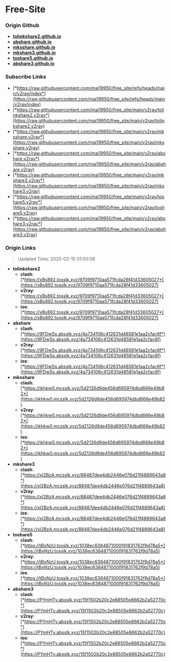 # Free-Site

### Origin Github

- [**tolinkshare2.github.io**](https://github.com/tolinkshare2/tolinkshare2.github.io)
- [**abshare.github.io**](https://github.com/abshare/abshare.github.io)
- [**mksshare.github.io**](https://github.com/mksshare/mksshare.github.io)
- [**mkshare3.github.io**](https://github.com/mkshare3/mkshare3.github.io)
- [**toshare5.github.io**](https://github.com/toshare5/toshare5.github.io)
- [**abshare3.github.io**](https://github.com/abshare3/abshare3.github.io)

### Subscribe Links

- [*https://raw.githubusercontent.com/mai19950/free_site/refs/heads/main/v2ray/index*](https://raw.githubusercontent.com/mai19950/free_site/refs/heads/main/v2ray/index)
- [*https://raw.githubusercontent.com/mai19950/free_site/main/v2ray/tolinkshare2.v2ray*](https://raw.githubusercontent.com/mai19950/free_site/main/v2ray/tolinkshare2.v2ray)
- [*https://raw.githubusercontent.com/mai19950/free_site/main/v2ray/mksshare.v2ray*](https://raw.githubusercontent.com/mai19950/free_site/main/v2ray/mksshare.v2ray)
- [*https://raw.githubusercontent.com/mai19950/free_site/main/v2ray/abshare.v2ray*](https://raw.githubusercontent.com/mai19950/free_site/main/v2ray/abshare.v2ray)
- [*https://raw.githubusercontent.com/mai19950/free_site/main/v2ray/mkshare3.v2ray*](https://raw.githubusercontent.com/mai19950/free_site/main/v2ray/mkshare3.v2ray)
- [*https://raw.githubusercontent.com/mai19950/free_site/main/v2ray/toshare5.v2ray*](https://raw.githubusercontent.com/mai19950/free_site/main/v2ray/toshare5.v2ray)
- [*https://raw.githubusercontent.com/mai19950/free_site/main/v2ray/abshare3.v2ray*](https://raw.githubusercontent.com/mai19950/free_site/main/v2ray/abshare3.v2ray)

### Origin Links

> Updated Time: 2025-02-15 01:00:06

- **tolinkshare2**
  - **clash**: [*https://xBs892.tosslk.xyz/9709f9710aa571fcda28f41d33605027*](https://xBs892.tosslk.xyz/9709f9710aa571fcda28f41d33605027)
  - **v2ray**: [*https://xBs892.tosslk.xyz/9709f9710aa571fcda28f41d33605027*](https://xBs892.tosslk.xyz/9709f9710aa571fcda28f41d33605027)
  - **ios**: [*https://xBs892.tosslk.xyz/9709f9710aa571fcda28f41d33605027*](https://xBs892.tosslk.xyz/9709f9710aa571fcda28f41d33605027)
- **abshare**
  - **clash**: [*https://9FDwSs.absslk.xyz/4a734106c412631d48581e1aa2cfac6f*](https://9FDwSs.absslk.xyz/4a734106c412631d48581e1aa2cfac6f)
  - **v2ray**: [*https://9FDwSs.absslk.xyz/4a734106c412631d48581e1aa2cfac6f*](https://9FDwSs.absslk.xyz/4a734106c412631d48581e1aa2cfac6f)
  - **ios**: [*https://9FDwSs.absslk.xyz/4a734106c412631d48581e1aa2cfac6f*](https://9FDwSs.absslk.xyz/4a734106c412631d48581e1aa2cfac6f)
- **mksshare**
  - **clash**: [*https://ikhkw0.mcsslk.xyz/5d2126d9de456d695974dbd666e49b82*](https://ikhkw0.mcsslk.xyz/5d2126d9de456d695974dbd666e49b82)
  - **v2ray**: [*https://ikhkw0.mcsslk.xyz/5d2126d9de456d695974dbd666e49b82*](https://ikhkw0.mcsslk.xyz/5d2126d9de456d695974dbd666e49b82)
  - **ios**: [*https://ikhkw0.mcsslk.xyz/5d2126d9de456d695974dbd666e49b82*](https://ikhkw0.mcsslk.xyz/5d2126d9de456d695974dbd666e49b82)
- **mkshare3**
  - **clash**: [*https://xI2BzA.mcsslk.xyz/88487dee4db2446e076d21f4889643a8*](https://xI2BzA.mcsslk.xyz/88487dee4db2446e076d21f4889643a8)
  - **v2ray**: [*https://xI2BzA.mcsslk.xyz/88487dee4db2446e076d21f4889643a8*](https://xI2BzA.mcsslk.xyz/88487dee4db2446e076d21f4889643a8)
  - **ios**: [*https://xI2BzA.mcsslk.xyz/88487dee4db2446e076d21f4889643a8*](https://xI2BzA.mcsslk.xyz/88487dee4db2446e076d21f4889643a8)
- **toshare5**
  - **clash**: [*https://tBxNzU.tosslk.xyz/1038ec6384871000f91831762f9d78a5*](https://tBxNzU.tosslk.xyz/1038ec6384871000f91831762f9d78a5)
  - **v2ray**: [*https://tBxNzU.tosslk.xyz/1038ec6384871000f91831762f9d78a5*](https://tBxNzU.tosslk.xyz/1038ec6384871000f91831762f9d78a5)
  - **ios**: [*https://tBxNzU.tosslk.xyz/1038ec6384871000f91831762f9d78a5*](https://tBxNzU.tosslk.xyz/1038ec6384871000f91831762f9d78a5)
- **abshare3**
  - **clash**: [*https://PYmHTy.absslk.xyz/15f1502b20c2e88505e8662b2a52770c*](https://PYmHTy.absslk.xyz/15f1502b20c2e88505e8662b2a52770c)
  - **v2ray**: [*https://PYmHTy.absslk.xyz/15f1502b20c2e88505e8662b2a52770c*](https://PYmHTy.absslk.xyz/15f1502b20c2e88505e8662b2a52770c)
  - **ios**: [*https://PYmHTy.absslk.xyz/15f1502b20c2e88505e8662b2a52770c*](https://PYmHTy.absslk.xyz/15f1502b20c2e88505e8662b2a52770c)
